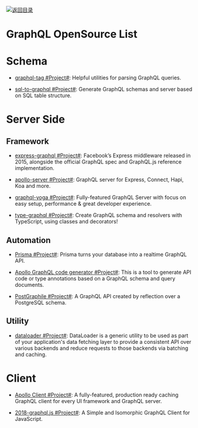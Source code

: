 [![返回目录](https://user-images.githubusercontent.com/5803001/38079637-ff0abcf0-3371-11e8-9b76-ad651620afc7.jpg)](https://github.com/wx-chevalier/Awesome-Lists)

# GraphQL OpenSource List

# Schema

- [graphql-tag #Project#](https://www.npmjs.com/package/graphql-tag): Helpful utilities for parsing GraphQL queries.

- [sql-to-graphql #Project#](https://github.com/rexxars/sql-to-graphql): Generate GraphQL schemas and server based on SQL table structure.

# Server Side

## Framework

- [express-graphql #Project#](https://github.com/graphql/express-graphql): Facebook’s Express middleware released in 2015, alongside the official GraphQL spec and GraphQL.js reference implementation.

- [apollo-server #Project#](https://github.com/apollographql/apollo-server): GraphQL server for Express, Connect, Hapi, Koa and more.

- [graphql-yoga #Project#](https://github.com/graphcool/graphql-yoga): Fully-featured GraphQL Server with focus on easy setup, performance & great developer experience.

- [type-graphql #Project#](https://github.com/19majkel94/type-graphql): Create GraphQL schema and resolvers with TypeScript, using classes and decorators!

## Automation

- [Prisma #Project#](https://github.com/graphcool/prisma): Prisma turns your database into a realtime GraphQL API.

- [Apollo GraphQL code generator #Project#](https://github.com/apollographql/apollo-codegen):
  This is a tool to generate API code or type annotations based on a GraphQL schema and query documents.

- [PostGraphile #Project#](https://github.com/graphile/postgraphile): A GraphQL API created by reflection over a PostgreSQL schema.

## Utility

- [dataloader #Project#](https://github.com/facebook/dataloader): DataLoader is a generic utility to be used as part of your application's data fetching layer to provide a consistent API over various backends and reduce requests to those backends via batching and caching.

# Client

- [Apollo Client #Project#](https://github.com/apollographql/apollo-client): A fully-featured, production ready caching GraphQL client for every UI framework and GraphQL server.

- [2018-graphql.js #Project#](https://github.com/f/graphql.js): A Simple and Isomorphic GraphQL Client for JavaScript.
